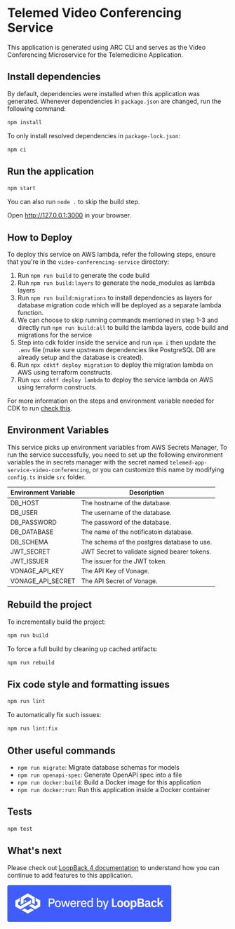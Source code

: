 # Telemed Video Conferencing Service

This application is generated using ARC CLI and serves as the Video Conferencing Microservice for the Telemedicine Application.

## Install dependencies

By default, dependencies were installed when this application was generated.
Whenever dependencies in `package.json` are changed, run the following command:

```sh
npm install
```

To only install resolved dependencies in `package-lock.json`:

```sh
npm ci
```

## Run the application

```sh
npm start
```

You can also run `node .` to skip the build step.

Open http://127.0.0.1:3000 in your browser.


## How to Deploy

To deploy this service on AWS lambda, refer the following steps, ensure that you're in the `video-conferencing-service` directory:

1. Run `npm run build` to generate the code build
2. Run `npm run build:layers` to generate the node_modules as lambda layers
3. Run `npm run build:migrations` to install dependencies as layers for database migration code which will be deployed as a separate lambda function.
4. We can choose to skip running commands mentioned in step 1-3 and directly run `npm run build:all` to build the lambda layers, code build and migrations for the service
5. Step into cdk folder inside the service and run `npm i` then update the `.env` file (make sure upstream dependencies like PostgreSQL DB are already setup and the database is created).
6. Run `npx cdktf deploy migration` to deploy the migration lambda on AWS using terraform constructs.
7. Run `npx cdktf deploy lambda` to deploy the service lambda on AWS using terraform constructs.

For more information on the steps and environment variable needed for CDK to run [check this](./cdk/README.md).


## Environment Variables

This service picks up environment variables from AWS Secrets Manager, To run the service successfully, you need to set up the following environment variables the in secrets manager with the secret named `telemed-app-service-video-conferencing`, or you can customize this name by modifying `config.ts` inside `src` folder.

| Environment Variable      | Description                                                   |
| ------------------------- | ------------------------------------------------------------- |
| DB_HOST                   | The hostname of the database.                                 |
| DB_USER                   | The username of the database.                                 |
| DB_PASSWORD               | The password of the database.                                 |
| DB_DATABASE               | The name of the notificatoin database.                        |
| DB_SCHEMA                 | The schema of the postgres database to use.                   |
| JWT_SECRET                | JWT Secret to validate signed bearer tokens.                  |
| JWT_ISSUER                | The issuer for the JWT token.                                 |
| VONAGE_API_KEY            | The API Key of Vonage.                                        |
| VONAGE_API_SECRET         | The API Secret of Vonage.                                     |



## Rebuild the project

To incrementally build the project:

```sh
npm run build
```

To force a full build by cleaning up cached artifacts:

```sh
npm run rebuild
```

## Fix code style and formatting issues

```sh
npm run lint
```

To automatically fix such issues:

```sh
npm run lint:fix
```

## Other useful commands

- `npm run migrate`: Migrate database schemas for models
- `npm run openapi-spec`: Generate OpenAPI spec into a file
- `npm run docker:build`: Build a Docker image for this application
- `npm run docker:run`: Run this application inside a Docker container

## Tests

```sh
npm test
```

## What's next

Please check out [LoopBack 4 documentation](https://loopback.io/doc/en/lb4/) to
understand how you can continue to add features to this application.

[![LoopBack](https://github.com/loopbackio/loopback-next/raw/master/docs/site/imgs/branding/Powered-by-LoopBack-Badge-(blue)-@2x.png)](http://loopback.io/)
